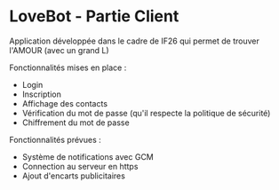 LoveBot - Partie Client
=======

Application développée dans le cadre de IF26 qui permet de trouver l'AMOUR (avec un grand L)

Fonctionnalités mises en place :

* Login
* Inscription
* Affichage des contacts
* Vérification du mot de passe (qu'il respecte la politique de sécurité)
* Chiffrement du mot de passe


Fonctionnalités prévues :

* Système de notifications avec GCM
* Connection au serveur en https
* Ajout d'encarts publicitaires
